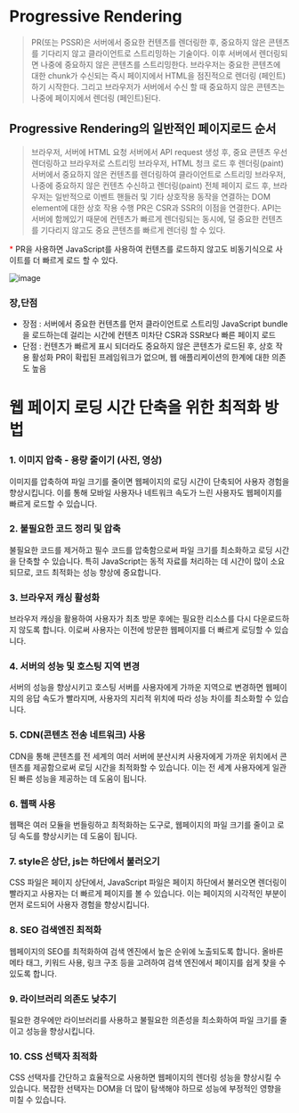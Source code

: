 # Progressive Rendering
> PR(또는 PSSR)은 서버에서 중요한 컨텐츠를 렌더링한 후, 중요하지 않은 콘텐츠를 기다리지 않고 클라이언트로 스트리밍하는 기술이다.
> 이후 서버에서 렌더링되면 나중에 중요하지 않은 콘텐츠를 스트리밍한다. 브라우저는 중요한 콘텐츠에 대한 chunk가 수신되는 즉시 페이지에서 HTML을 점진적으로 렌더링 (페인트)하기 시작한다.
> 그리고 브라우저가 서버에서 수신 할 때 중요하지 않은 콘텐츠는 나중에 페이지에서 렌더링 (페인트)된다.



## Progressive Rendering의 일반적인 페이지로드 순서

> 브라우저, 서버에 HTML 요청
  서버에서 API request 생성 후, 중요 콘텐츠 우선 렌더링하고 브라우저로 스트리밍
  브라우저, HTML 청크 로드 후 렌더링(paint)
  서버에서 중요하지 않은 컨텐츠를 렌더링하여 클라이언트로 스트리밍
  브라우저, 나중에 중요하지 않은 컨텐츠 수신하고 렌더링(paint)
  전체 페이지 로드 후, 브라우저는 일반적으로 이벤트 핸들러 및 기타 상호작용 동작을 연결하는 DOM element에 대한 상호 작용 수행
  PR은 CSR과 SSR의 이점을 연결한다. API는 서버에 함께있기 때문에 컨텐츠가 빠르게 렌더링되는 동시에, 덜 중요한 컨텐츠를 기다리지 않고도 중요 콘텐츠를 빠르게 렌더링 할 수 있다.

<span style="color:red">*</span> PR을 사용하면 JavaScript를 사용하여 컨텐츠를 로드하지 않고도 비동기식으로 사이트를 더 빠르게 로드 할 수 있다.

![image](https://github.com/user-attachments/assets/e3be8160-798b-46a1-8efd-97c887ce642a)

### 장,단점
- 장점 :
서버에서 중요한 컨텐츠를 먼저 클라이언트로 스트리밍
JavaScript bundle을 로드하는데 걸리는 시간에 컨텐츠 미차단
CSR과 SSR보다 빠른 페이지 로드
- 단점 :
컨텐츠가 빠르게 표시 되더라도 중요하지 않은 콘텐츠가 로드된 후, 상호 작용 활성화
PR이 확립된 프레임워크가 없으며, 웹 애플리케이션의 한계에 대한 의존도 높음


# 웹 페이지 로딩 시간 단축을 위한 최적화 방법

### 1. 이미지 압축 - 용량 줄이기 (사진, 영상)
이미지를 압축하여 파일 크기를 줄이면 웹페이지의 로딩 시간이 단축되어 사용자 경험을 향상시킵니다. 이를 통해 모바일 사용자나 네트워크 속도가 느린 사용자도 웹페이지를 빠르게 로드할 수 있습니다.

### 2. 불필요한 코드 정리 및 압축
불필요한 코드를 제거하고 필수 코드를 압축함으로써 파일 크기를 최소화하고 로딩 시간을 단축할 수 있습니다. 특히 JavaScript는 동적 자료를 처리하는 데 시간이 많이 소요되므로, 코드 최적화는 성능 향상에 중요합니다.

### 3. 브라우저 캐싱 활성화
브라우저 캐싱을 활용하여 사용자가 최초 방문 후에는 필요한 리소스를 다시 다운로드하지 않도록 합니다. 이로써 사용자는 이전에 방문한 웹페이지를 더 빠르게 로딩할 수 있습니다.

### 4. 서버의 성능 및 호스팅 지역 변경
서버의 성능을 향상시키고 호스팅 서버를 사용자에게 가까운 지역으로 변경하면 웹페이지의 응답 속도가 빨라지며, 사용자의 지리적 위치에 따라 성능 차이를 최소화할 수 있습니다.

### 5. CDN(콘텐츠 전송 네트워크) 사용
CDN을 통해 콘텐츠를 전 세계의 여러 서버에 분산시켜 사용자에게 가까운 위치에서 콘텐츠를 제공함으로써 로딩 시간을 최적화할 수 있습니다. 이는 전 세계 사용자에게 일관된 빠른 성능을 제공하는 데 도움이 됩니다.

### 6. 웹팩 사용
웹팩은 여러 모듈을 번들링하고 최적화하는 도구로, 웹페이지의 파일 크기를 줄이고 로딩 속도를 향상시키는 데 도움이 됩니다.

### 7. style은 상단, js는 하단에서 불러오기
CSS 파일은 페이지 상단에서, JavaScript 파일은 페이지 하단에서 불러오면 렌더링이 빨라지고 사용자는 더 빠르게 페이지를 볼 수 있습니다. 이는 페이지의 시각적인 부분이 먼저 로드되어 사용자 경험을 향상시킵니다.

### 8. SEO 검색엔진 최적화
웹페이지의 SEO를 최적화하여 검색 엔진에서 높은 순위에 노출되도록 합니다. 올바른 메타 태그, 키워드 사용, 링크 구조 등을 고려하여 검색 엔진에서 페이지를 쉽게 찾을 수 있도록 합니다.

### 9. 라이브러리 의존도 낮추기
필요한 경우에만 라이브러리를 사용하고 불필요한 의존성을 최소화하여 파일 크기를 줄이고 성능을 향상시킵니다.

### 10. CSS 선택자 최적화
CSS 선택자를 간단하고 효율적으로 사용하면 웹페이지의 렌더링 성능을 향상시킬 수 있습니다. 복잡한 선택자는 DOM을 더 많이 탐색해야 하므로 성능에 부정적인 영향을 미칠 수 있습니다.

